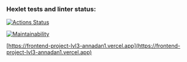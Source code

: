 ### Hexlet tests and linter status:

[![Actions Status](https://github.com/annadan1/frontend-project-lvl3/workflows/hexlet-check/badge.svg)](https://github.com/annadan1/frontend-project-lvl3/actions)

[![Maintainability](https://api.codeclimate.com/v1/badges/1c4f4877a82dcbed0bfe/maintainability)](https://codeclimate.com/github/annadan1/frontend-project-lvl3/maintainability)

[https://frontend-project-lvl3-annadan1.vercel.app](https://frontend-project-lvl3-annadan1.vercel.app)
